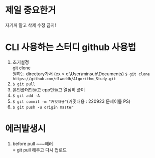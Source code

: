 # 제일 중요한거
자기꺼 말고 삭제 수정 금지!

# CLI 사용하는 스터디 github 사용법
1. 초기설정     
   git clone        
   원하는 directory가서 (ex > c:\User\minsub\Documents)
   `$ git clone https://github.com/dlwnddh/Algorithm_Study.git`         
2. `$ git pull`     
3. 본인폴더만들고 cpp만들고 열심히 풀이     
4. `$ git add -A`       
5. `$ git commit -m "커밋내용"`(커밋내용 : 220923 문제이름 PS)      
6. `$ git push -u origin master`     


# 에러발생시
1. before pull ~~~에러      
   = git pull 해주고 다시 업로드